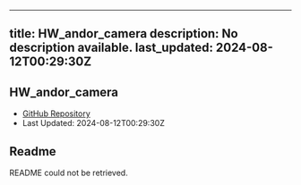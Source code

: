 
---
title: HW_andor_camera
description: No description available.
last_updated: 2024-08-12T00:29:30Z
---

## HW_andor_camera

- [GitHub Repository](https://github.com/ScopeFoundry/HW_andor_camera)
- Last Updated: 2024-08-12T00:29:30Z

## Readme

README could not be retrieved.

